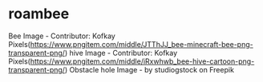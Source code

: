 # roambee
Bee Image - Contributor: Kofkay Pixels(https://www.pngitem.com/middle/JTThJJ_bee-minecraft-bee-png-transparent-png/)
hive Image - Contributor: Kofkay Pixels(https://www.pngitem.com/middle/iRxwhwb_bee-hive-cartoon-png-transparent-png/)
Obstacle hole Image - by studiogstock on Freepik

